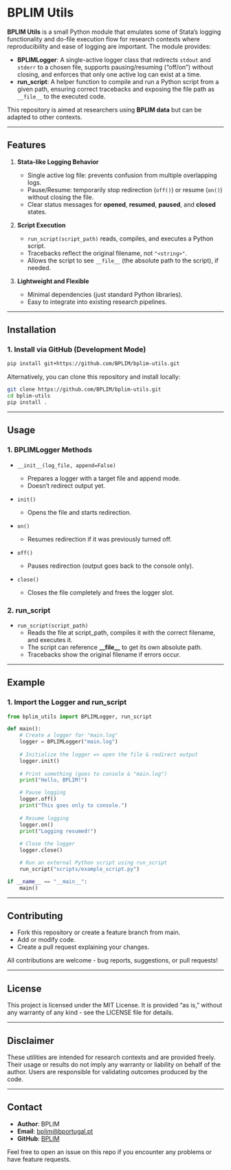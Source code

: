 # BPLIM Utils

**BPLIM Utils** is a small Python module that emulates some of Stata’s logging functionality and do-file execution flow for research contexts where reproducibility and ease of logging are important. The module provides:

- **BPLIMLogger**: A single-active logger class that redirects `stdout` and `stderr` to a chosen file, supports pausing/resuming (“off/on”) without closing, and enforces that only one active log can exist at a time.  
- **run_script**: A helper function to compile and run a Python script from a given path, ensuring correct tracebacks and exposing the file path as `__file__` to the executed code.

This repository is aimed at researchers using **BPLIM data** but can be adapted to other contexts.

---

## Features

1. **Stata-like Logging Behavior**  
   - Single active log file: prevents confusion from multiple overlapping logs.  
   - Pause/Resume: temporarily stop redirection (`off()`) or resume (`on()`) without closing the file.  
   - Clear status messages for **opened**, **resumed**, **paused**, and **closed** states.

2. **Script Execution**  
   - `run_script(script_path)` reads, compiles, and executes a Python script.  
   - Tracebacks reflect the original filename, not `"<string>"`.  
   - Allows the script to see `__file__` (the absolute path to the script), if needed.

3. **Lightweight and Flexible**  
   - Minimal dependencies (just standard Python libraries).  
   - Easy to integrate into existing research pipelines.

---

## Installation

### 1. Install via GitHub (Development Mode)

```bash
pip install git+https://github.com/BPLIM/bplim-utils.git
```

Alternatively, you can clone this repository and install locally:

```bash
git clone https://github.com/BPLIM/bplim-utils.git
cd bplim-utils
pip install .
```

---

## Usage

### 1. BPLIMLogger Methods

- `__init__(log_file, append=False)`
    - Prepares a logger with a target file and append mode.
    - Doesn’t redirect output yet.

- `init()`
    - Opens the file and starts redirection.

- `on()`
    - Resumes redirection if it was previously turned off.

- `off()`
    - Pauses redirection (output goes back to the console only).

- `close()`
    - Closes the file completely and frees the logger slot.

### 2. run_script
- `run_script(script_path)`
    - Reads the file at script_path, compiles it with the correct filename, and executes it.
    - The script can reference **\_\_file\_\_** to get its own absolute path.
    - Tracebacks show the original filename if errors occur.

--- 

## Example

### 1. Import the Logger and run_script

```python
from bplim_utils import BPLIMLogger, run_script

def main():
    # Create a logger for "main.log"
    logger = BPLIMLogger("main.log")
    
    # Initialize the logger => open the file & redirect output
    logger.init()
    
    # Print something (goes to console & "main.log")
    print("Hello, BPLIM!")

    # Pause logging
    logger.off()
    print("This goes only to console.")
    
    # Resume logging
    logger.on()
    print("Logging resumed!")
    
    # Close the logger
    logger.close()

    # Run an external Python script using run_script
    run_script("scripts/example_script.py")

if __name__ == "__main__":
    main()
```

--- 

## Contributing

- Fork this repository or create a feature branch from main.
- Add or modify code.
- Create a pull request explaining your changes.

All contributions are welcome - bug reports, suggestions, or pull requests!

---

## License

This project is licensed under the MIT License. It is provided “as is,” without any warranty of any kind - see the LICENSE file for details.

---

## Disclaimer

These utilities are intended for research contexts and are provided freely. Their usage or results do not imply any warranty or liability on behalf of the author. Users are responsible for validating outcomes produced by the code.

---

## Contact

- **Author**: BPLIM
- **Email**: bplim@bportugal.pt
- **GitHub**: [BPLIM](https://github.com/BPLIM)

Feel free to open an issue on this repo if you encounter any problems or have feature requests.
